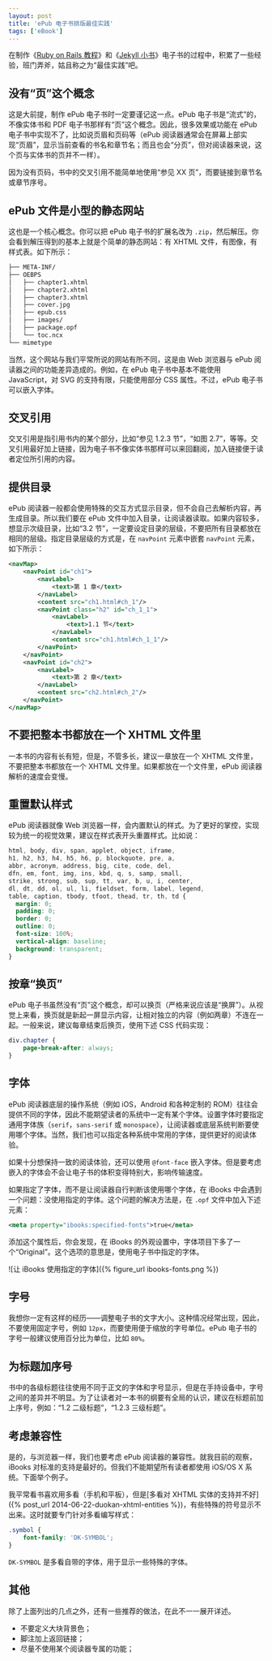 ```yaml
---
layout: post
title: 'ePub 电子书排版最佳实践'
tags: ['eBook']
---
```


在制作《[Ruby on Rails 教程](http://railstutorial-china.org)》和《[Jekyll 小书](http://jekyll-china.com/book/)》电子书的过程中，积累了一些经验，班门弄斧，姑且称之为“最佳实践”吧。

## 没有“页”这个概念

这是大前提，制作 ePub 电子书时一定要谨记这一点。ePub 电子书是“流式”的，不像实体书和 PDF 电子书那样有“页”这个概念。因此，很多效果或功能在 ePub 电子书中实现不了，比如说页眉和页码等（ePub 阅读器通常会在屏幕上部实现“页眉”，显示当前查看的书名和章节名；而且也会“分页”，但对阅读器来说，这个页与实体书的页并不一样）。

因为没有页码，书中的交叉引用不能简单地使用“参见 XX 页”，而要链接到章节名或章节序号。

## ePub 文件是小型的静态网站

这也是一个核心概念。你可以把 ePub 电子书的扩展名改为 `.zip`，然后解压。你会看到解压得到的基本上就是个简单的静态网站：有 XHTML 文件，有图像，有样式表。如下所示：

```sh
├── META-INF/
├── OEBPS
│   ├── chapter1.xhtml
│   ├── chapter2.xhtml
│   ├── chapter3.xhtml
│   ├── cover.jpg
│   ├── epub.css
│   ├── images/
│   ├── package.opf
│   └── toc.ncx
└── mimetype
```

当然，这个网站与我们平常所说的网站有所不同，这是由 Web 浏览器与 ePub 阅读器之间的功能差异造成的。例如，在 ePub 电子书中基本不能使用 JavaScript，对 SVG 的支持有限，只能使用部分 CSS 属性。不过，ePub 电子书可以嵌入字体。

## 交叉引用

交叉引用是指引用书内的某个部分，比如“参见 1.2.3 节”，“如图 2.7”，等等。交叉引用最好加上链接，因为电子书不像实体书那样可以来回翻阅，加入链接便于读者定位所引用的内容。

## 提供目录

ePub 阅读器一般都会使用特殊的交互方式显示目录，但不会自己去解析内容，再生成目录。所以我们要在 ePub 文件中加入目录，让阅读器读取。如果内容较多，想显示次级目录，比如“3.2 节”，一定要设定目录的层级，不要把所有目录都放在相同的层级。指定目录层级的方式是，在 `navPoint` 元素中嵌套 `navPoint` 元素，如下所示：

```xml
<navMap>
    <navPoint id="ch1">
        <navLabel>
            <text>第 1 章</text>
        </navLabel>
        <content src="ch1.html#ch_1"/>
        <navPoint class="h2" id="ch_1_1">
            <navLabel>
                <text>1.1 节</text>
            </navLabel>
            <content src="ch1.html#ch_1_1"/>
        </navPoint>
    </navPoint>
    <navPoint id="ch2">
        <navLabel>
            <text>第 2 章</text>
        </navLabel>
        <content src="ch2.html#ch_2"/>
    </navPoint>
</navMap>
```

## 不要把整本书都放在一个 XHTML 文件里

一本书的内容有长有短，但是，不管多长，建议一章放在一个 XHTML 文件里，不要把整本书都放在一个 XHTML 文件里。如果都放在一个文件里，ePub 阅读器解析的速度会变慢。

## 重置默认样式

ePub 阅读器就像 Web 浏览器一样，会内置默认的样式。为了更好的掌控，实现较为统一的视觉效果，建议在样式表开头重置样式。比如说：

```css
html, body, div, span, applet, object, iframe,
h1, h2, h3, h4, h5, h6, p, blockquote, pre, a,
abbr, acronym, address, big, cite, code, del,
dfn, em, font, img, ins, kbd, q, s, samp, small,
strike, strong, sub, sup, tt, var, b, u, i, center,
dl, dt, dd, ol, ul, li, fieldset, form, label, legend,
table, caption, tbody, tfoot, thead, tr, th, td {
  margin: 0;
  padding: 0;
  border: 0;
  outline: 0;
  font-size: 100%;
  vertical-align: baseline;
  background: transparent;
}
```

## 按章“换页”

ePub 电子书虽然没有“页”这个概念，却可以换页（严格来说应该是“换屏”）。从视觉上来看，换页就是新起一屏显示内容，让相对独立的内容（例如两章）不连在一起。一般来说，建议每章结束后换页，使用下述 CSS 代码实现：

```css
div.chapter {
    page-break-after: always;
}
```

## 字体

ePub 阅读器底层的操作系统（例如 iOS，Android 和各种定制的 ROM）往往会提供不同的字体，因此不能期望读者的系统中一定有某个字体。设置字体时要指定通用字体族（`serif`，`sans-serif` 或 `monospace`），让阅读器或底层系统判断要使用哪个字体。当然，我们也可以指定各种系统中常用的字体，提供更好的阅读体验。

如果十分想保持一致的阅读体验，还可以使用 `@font-face` 嵌入字体。但是要考虑嵌入的字体会不会让电子书的体积变得特别大，影响传输速度。

如果指定了字体，而不是让阅读器自行判断该使用哪个字体，在 iBooks 中会遇到一个问题：没使用指定的字体。这个问题的解决方法是，在 `.opf` 文件中加入下述元素：

```xml
<meta property="ibooks:specified-fonts">true</meta>
```

添加这个属性后，你会发现，在 iBooks 的外观设置中，字体项目下多了一个“Original”。这个选项的意思是，使用电子书中指定的字体。

![让 iBooks 使用指定的字体]({% figure_url ibooks-fonts.png %})

## 字号

我想你一定有这样的经历——调整电子书的文字大小。这种情况经常出现，因此，不要使用固定字号，例如 `12px`，而要使用便于缩放的字号单位。ePub 电子书的字号一般建议使用百分比为单位，比如 `80%`。

## 为标题加序号

书中的各级标题往往使用不同于正文的字体和字号显示，但是在手持设备中，字号之间的差异并不明显。为了让读者对一本书的纲要有全局的认识，建议在标题前加上序号，例如：“1.2 二级标题”，“1.2.3 三级标题”。

## 考虑兼容性

是的，与浏览器一样，我们也要考虑 ePub 阅读器的兼容性。就我目前的观察，iBooks 对标准的支持是最好的。但我们不能期望所有读者都使用 iOS/OS X 系统。下面举个例子。

我平常看书喜欢用多看（手机和平板），但是[多看对 XHTML 实体的支持并不好]({% post_url 2014-06-22-duokan-xhtml-entities %})，有些特殊的符号显示不出来。这时就要专门针对多看编写样式：

```css
.symbol {
    font-family: 'DK-SYMBOL';
}
```

`DK-SYMBOL` 是多看自带的字体，用于显示一些特殊的字体。

## 其他

除了上面列出的几点之外，还有一些推荐的做法，在此不一一展开详述。

- 不要定义大块背景色；
- 脚注加上返回链接；
- 尽量不使用某个阅读器专属的功能；

